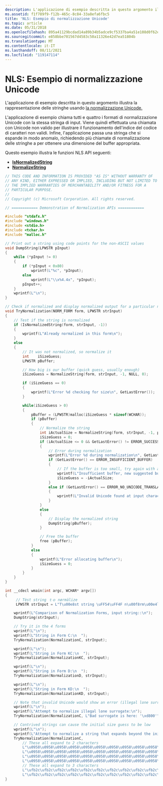 ```yaml
---
description: L'applicazione di esempio descritta in questo argomento illustra la rappresentazione delle stringhe usando la normalizzazione Unicode.
ms.assetid: f1f789f9-f12b-465c-8c84-33a8efa6fbc5
title: 'NLS: Esempio di normalizzazione Unicode'
ms.topic: article
ms.date: 05/31/2018
ms.openlocfilehash: 895a41129bcdad14a89b34b5adce9cf5337ba4a51e108d0f62ee74b6e88a9003
ms.sourcegitcommit: e858bbe701567d4583c50a11326e42d7ea51804b
ms.translationtype: MT
ms.contentlocale: it-IT
ms.lasthandoff: 08/11/2021
ms.locfileid: "119147114"
---
```

# <a name="nls-unicode-normalization-sample"></a>NLS: Esempio di normalizzazione Unicode

L'applicazione di esempio descritta in questo argomento illustra la rappresentazione delle stringhe usando [la normalizzazione Unicode.](using-unicode-normalization-to-represent-strings.md)

L'applicazione di esempio chiama tutti e quattro i formati di normalizzazione Unicode con la stessa stringa di input. Viene quindi effettuata una chiamata con Unicode non valido per illustrare il funzionamento dell'indice del codice di caratteri non validi. Infine, l'applicazione passa una stringa che si espande in modo anomalo, richiedendo più chiamate di normalizzazione delle stringhe a per ottenere una dimensione del buffer appropriata.

Questo esempio illustra le funzioni NLS API seguenti:

-   [**IsNormalizedString**](/windows/desktop/api/Winnls/nf-winnls-isnormalizedstring)
-   [**NormalizeString**](/windows/desktop/api/Winnls/nf-winnls-normalizestring)


```C++
// THIS CODE AND INFORMATION IS PROVIDED "AS IS" WITHOUT WARRANTY OF 
// ANY KIND, EITHER EXPRESSED OR IMPLIED, INCLUDING BUT NOT LIMITED TO 
// THE IMPLIED WARRANTIES OF MERCHANTABILITY AND/OR FITNESS FOR A 
// PARTICULAR PURPOSE. 
// 
// Copyright (c) Microsoft Corporation. All rights reserved. 

// ============ Demonstration of Normalization APIs ============ 

#include "stdafx.h"
#include "windows.h"
#include <stdio.h>
#include <tchar.h>
#include "malloc.h"

// Print out a string using code points for the non-ASCII values 
void DumpString(LPWSTR pInput)
{
    while (*pInput != 0)
    {
        if (*pInput < 0x80)
            wprintf(L"%c", *pInput);
        else
            wprintf(L"\\x%4.4x", *pInput);
        pInput++;
    }
    wprintf(L"\n");
}

// Check if normalized and display normalized output for a particular normalization form 
void TryNormalization(NORM_FORM form, LPWSTR strInput)
{
    // Test if the string is normalized 
    if (IsNormalizedString(form, strInput, -1))
    {
        wprintf(L"Already normalized in this form\n");
    }
    else
    {
        // It was not normalized, so normalize it 
        int    iSizeGuess;
        LPWSTR pBuffer;

        // How big is our buffer (quick guess, usually enough) 
        iSizeGuess = NormalizeString(form, strInput, -1, NULL, 0);

        if (iSizeGuess == 0)
        {
            wprintf(L"Error %d checking for size\n", GetLastError());
        }

        while(iSizeGuess > 0)
        {
            pBuffer = (LPWSTR)malloc(iSizeGuess * sizeof(WCHAR));
            if (pBuffer)
            {
                // Normalize the string 
                int iActualSize = NormalizeString(form, strInput, -1, pBuffer, iSizeGuess);
                iSizeGuess = 0;
                if (iActualSize <= 0 && GetLastError() != ERROR_SUCCESS)
                {
                    // Error during normalization 
                    wprintf(L"Error %d during normalization\n", GetLastError());
                    if (GetLastError() == ERROR_INSUFFICIENT_BUFFER)
                    {
                        // If the buffer is too small, try again with a bigger buffer. 
                        wprintf(L"Insufficient buffer, new suggested buffer size %d\n", -iActualSize);
                        iSizeGuess = -iActualSize;
                    }
                    else if (GetLastError() == ERROR_NO_UNICODE_TRANSLATION)
                    {
                        wprintf(L"Invalid Unicode found at input character index %d\n", -iActualSize);
                    }
                }
                else
                {
                    // Display the normalized string 
                    DumpString(pBuffer);
                }

                // Free the buffer 
                free (pBuffer);
            }
            else
            {
                wprintf(L"Error allocating buffer\n");
                iSizeGuess = 0;
            }
        }
    }
}

int __cdecl wmain(int argc, WCHAR* argv[])
{
     // Tèst string ｔｏ nørmälize 
     LPWSTR strInput = L"T\u00e8st string \uFF54\uFF4F n\u00f8rm\u00e4lize";

    wprintf(L"Comparison of Normalization Forms, input string::\n");
    DumpString(strInput);

    // Try it in the 4 forms 
    wprintf(L"\n");
    wprintf(L"String in Form C:\n  ");
    TryNormalization(NormalizationC, strInput);

    wprintf(L"\n");
    wprintf(L"String in Form KC:\n  ");
    TryNormalization(NormalizationKC, strInput);

    wprintf(L"\n");
    wprintf(L"String in Form D:\n  ");
    TryNormalization(NormalizationD, strInput);

    wprintf(L"\n");
    wprintf(L"String in Form KD:\n  ");
    TryNormalization(NormalizationKD, strInput);

    // Note that invalid Unicode would show an error (illegal lone surrogate in this case) 
    wprintf(L"\n");
    wprintf(L"Attempt to normalize illegal lone surrogate:\n");
    TryNormalization(NormalizationC, L"Bad surrogate is here: '\xd800'");

    // Contrived strings can cause the initial size guess to be low 
    wprintf(L"\n");
    wprintf(L"Attempt to normalize a string that expands beyond the initial guess\n");
    TryNormalization(NormalizationC,
        // These all expand to 2 characters 
        L"\u0958\u0958\u0958\u0958\u0958\u0958\u0958\u0958\u0958\u0958\u0958\u0958"
        L"\u0958\u0958\u0958\u0958\u0958\u0958\u0958\u0958\u0958\u0958\u0958\u0958"
        L"\u0958\u0958\u0958\u0958\u0958\u0958\u0958\u0958\u0958\u0958\u0958\u0958"
        L"\u0958\u0958\u0958\u0958\u0958\u0958\u0958\u0958\u0958\u0958\u0958\u0958"
        // These all expand to 3 characters 
        L"\ufb2c\ufb2c\ufb2c\ufb2c\ufb2c\ufb2c\ufb2c\ufb2c\ufb2c\ufb2c\ufb2c\ufb2c"
        L"\ufb2c\ufb2c\ufb2c\ufb2c\ufb2c\ufb2c\ufb2c\ufb2c\ufb2c\ufb2c\ufb2c\ufb2c");
}

```



 

 



